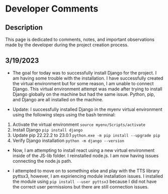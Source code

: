 # Developer Comments
## Description
This page is dedicated to comments, notes, and important observations made by the developer during the project creation process.

## 3/19/2023
- The goal for today was to successfully install Django for the project. I am having some trouble with the installation. I have successfully created the virtual environment but for some reason, I am unable to connect Django. This virtual environment attempt was made after trying to install Django globally on the machine but had the same issue. Python, pip, and Django are all installed on the machine.

- Update: I successfully installed Django in the myenv virtual environment using the following steps using the bash terminal: 
1. Activate the virtual environment
```source myenv/Scripts/activate```
2. Install Django
```pip install django```
3. Update pip 22.22.2 to 23.0.1
```python.exe -m pip install --upgrade pip```
4. Verify Django installation
```python -m django --version```

- Now, I am attempting to install react using a new virtual environment inside of the JS-lib folder. I reinstalled node.js. I am now having issues connecting the node.js path.

- I attempted to move on to something else and play with the TTS library pyttsx3, however, I am expiriencing module installation issues. I installed the module using ```pip install --user pyttsx3``` because I did not have the correct user permissions but there are still connection issues.